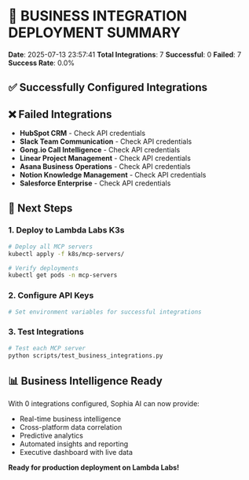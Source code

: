 # 🚀 BUSINESS INTEGRATION DEPLOYMENT SUMMARY

**Date**: 2025-07-13 23:57:41
**Total Integrations**: 7
**Successful**: 0
**Failed**: 7
**Success Rate**: 0.0%

## ✅ Successfully Configured Integrations


## ❌ Failed Integrations

- **HubSpot CRM** - Check API credentials
- **Slack Team Communication** - Check API credentials
- **Gong.io Call Intelligence** - Check API credentials
- **Linear Project Management** - Check API credentials
- **Asana Business Operations** - Check API credentials
- **Notion Knowledge Management** - Check API credentials
- **Salesforce Enterprise** - Check API credentials

## 🚀 Next Steps

### 1. Deploy to Lambda Labs K3s
```bash
# Deploy all MCP servers
kubectl apply -f k8s/mcp-servers/

# Verify deployments
kubectl get pods -n mcp-servers
```

### 2. Configure API Keys
```bash
# Set environment variables for successful integrations

```

### 3. Test Integrations
```bash
# Test each MCP server
python scripts/test_business_integrations.py
```

## 📊 Business Intelligence Ready

With 0 integrations configured, Sophia AI can now provide:
- Real-time business intelligence
- Cross-platform data correlation
- Predictive analytics
- Automated insights and reporting
- Executive dashboard with live data

**Ready for production deployment on Lambda Labs!**
